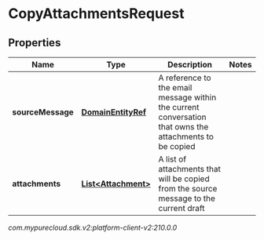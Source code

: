 # CopyAttachmentsRequest


## Properties

| Name | Type | Description | Notes |
| ------------ | ------------- | ------------- | ------------- |
| **sourceMessage** | [**DomainEntityRef**](DomainEntityRef) | A reference to the email message within the current conversation that owns the attachments to be copied |  |
| **attachments** | [**List&lt;Attachment&gt;**](Attachment) | A list of attachments that will be copied from the source message to the current draft |  |




_com.mypurecloud.sdk.v2:platform-client-v2:210.0.0_
